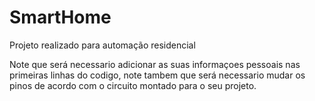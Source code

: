 # SmartHome
Projeto realizado para automação residencial

Note que será necessario adicionar as suas informaçoes pessoais nas primeiras linhas do codigo, note tambem que será necessario mudar os pinos de acordo com o circuito montado para o seu projeto.
